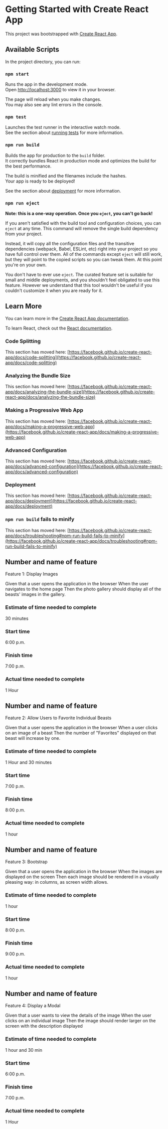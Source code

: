 # Getting Started with Create React App

This project was bootstrapped with [Create React App](https://github.com/facebook/create-react-app).

## Available Scripts

In the project directory, you can run:

### `npm start`

Runs the app in the development mode.\
Open [http://localhost:3000](http://localhost:3000) to view it in your browser.

The page will reload when you make changes.\
You may also see any lint errors in the console.

### `npm test`

Launches the test runner in the interactive watch mode.\
See the section about [running tests](https://facebook.github.io/create-react-app/docs/running-tests) for more information.

### `npm run build`

Builds the app for production to the `build` folder.\
It correctly bundles React in production mode and optimizes the build for the best performance.

The build is minified and the filenames include the hashes.\
Your app is ready to be deployed!

See the section about [deployment](https://facebook.github.io/create-react-app/docs/deployment) for more information.

### `npm run eject`

**Note: this is a one-way operation. Once you `eject`, you can't go back!**

If you aren't satisfied with the build tool and configuration choices, you can `eject` at any time. This command will remove the single build dependency from your project.

Instead, it will copy all the configuration files and the transitive dependencies (webpack, Babel, ESLint, etc) right into your project so you have full control over them. All of the commands except `eject` will still work, but they will point to the copied scripts so you can tweak them. At this point you're on your own.

You don't have to ever use `eject`. The curated feature set is suitable for small and middle deployments, and you shouldn't feel obligated to use this feature. However we understand that this tool wouldn't be useful if you couldn't customize it when you are ready for it.

## Learn More

You can learn more in the [Create React App documentation](https://facebook.github.io/create-react-app/docs/getting-started).

To learn React, check out the [React documentation](https://reactjs.org/).

### Code Splitting

This section has moved here: [https://facebook.github.io/create-react-app/docs/code-splitting](https://facebook.github.io/create-react-app/docs/code-splitting)

### Analyzing the Bundle Size

This section has moved here: [https://facebook.github.io/create-react-app/docs/analyzing-the-bundle-size](https://facebook.github.io/create-react-app/docs/analyzing-the-bundle-size)

### Making a Progressive Web App

This section has moved here: [https://facebook.github.io/create-react-app/docs/making-a-progressive-web-app](https://facebook.github.io/create-react-app/docs/making-a-progressive-web-app)

### Advanced Configuration

This section has moved here: [https://facebook.github.io/create-react-app/docs/advanced-configuration](https://facebook.github.io/create-react-app/docs/advanced-configuration)

### Deployment

This section has moved here: [https://facebook.github.io/create-react-app/docs/deployment](https://facebook.github.io/create-react-app/docs/deployment)

### `npm run build` fails to minify

This section has moved here: [https://facebook.github.io/create-react-app/docs/troubleshooting#npm-run-build-fails-to-minify](https://facebook.github.io/create-react-app/docs/troubleshooting#npm-run-build-fails-to-minify)

## Number and name of feature

Feature 1: Display Images

Given that a user opens the application in the browser
When the user navigates to the home page
Then the photo gallery should display all of the beasts' images in the gallery.

### Estimate of time needed to complete

30 minutes

### Start time

6:00 p.m.

### Finish time

7:00 p.m.

### Actual time needed to complete

1 Hour

## Number and name of feature

Feature 2: Allow Users to Favorite Individual Beasts

Given that a user opens the application in the browser
When a user clicks on an image of a beast
Then the number of "Favorites" displayed on that beast will increase by one.


### Estimate of time needed to complete

1 Hour and 30 minutes

### Start time

7:00 p.m.

### Finish time

8:00 p.m.

### Actual time needed to complete

1 hour

## Number and name of feature

Feature 3: Bootstrap

Given that a user opens the application in the browser
When the images are displayed on the screen
Then each image should be rendered in a visually pleasing way: in columns, as screen width allows.

### Estimate of time needed to complete

1 hour

### Start time

8:00 p.m.

### Finish time

9:00 p.m.

### Actual time needed to complete

1 hour

## Number and name of feature

Feature 4: Display a Modal

Given that a user wants to view the details of the image
When the user clicks on an individual image
Then the image should render larger on the screen with the description displayed

### Estimate of time needed to complete

1 hour and 30 min

### Start time

6:00 p.m.

### Finish time

7:00 p.m.

### Actual time needed to complete

1 Hour